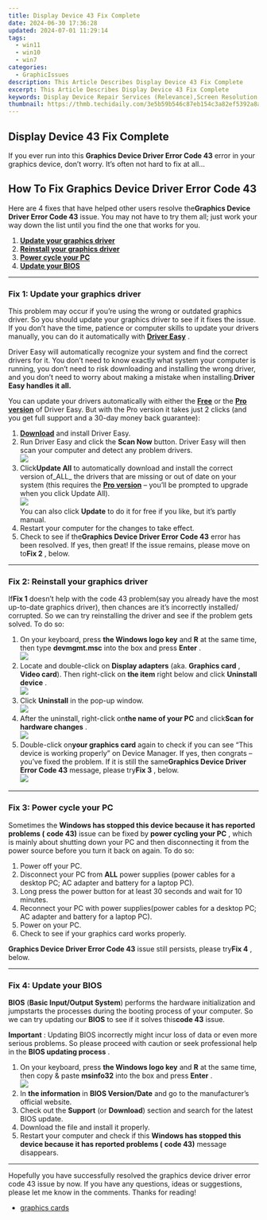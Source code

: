 ```yaml
---
title: Display Device 43 Fix Complete
date: 2024-06-30 17:36:28
updated: 2024-07-01 11:29:14
tags:
  - win11
  - win10
  - win7
categories:
  - GraphicIssues
description: This Article Describes Display Device 43 Fix Complete
excerpt: This Article Describes Display Device 43 Fix Complete
keywords: Display Device Repair Services (Relevance),Screen Resolution Fix (Specificity),Display Repair Services (Relevance & Specificity),LCD/LED Screen Fixes (Specificity),Display Repair Company (Relevance & Specificity),Visual Display Device Diagnostics (Specificity & Relevance),Complete Display Repair Service (Relevance & Specificity)
thumbnail: https://thmb.techidaily.com/3e5b59b546c87eb154c3a82ef5392a8a6adfe519807354c471f9b63bcc3d5b0f.jpg
---
```


## Display Device 43 Fix Complete

If you ever run into this **Graphics Device Driver Error Code 43**  error in your graphics device, don’t worry. It’s often not hard to fix at all…

## How To Fix Graphics Device Driver Error Code 43

 Here are 4 fixes that have helped other users resolve the**Graphics Device Driver Error Code 43** issue. You may not have to try them all; just work your way down the list until you find the one that works for you.

1. [**Update your graphics driver**](#F1)
2. [**Reinstall your graphics driver**](#F2)
3. [**Power cycle your PC**](#F3)
4. [**Update your BIOS**](#F4)

---

### Fix 1: Update your graphics driver

 This problem may occur if you’re using the wrong or outdated graphics driver. So you should update your graphics driver to see if it fixes the issue. If you don’t have the time, patience or computer skills to update your drivers manually, you can do it automatically with **[Driver Easy](https://tools.techidaily.com/drivereasy/download/)**  .

 Driver Easy will automatically recognize your system and find the correct drivers for it. You don’t need to know exactly what system your computer is running, you don’t need to risk downloading and installing the wrong driver, and you don’t need to worry about making a mistake when installing.**Driver Easy handles it all.**

 You can update your drivers automatically with either the [**Free**](https://tools.techidaily.com/drivereasy/download/) or the [**Pro version**](https://tools.techidaily.com/drivereasy/download/) of Driver Easy. But with the Pro version it takes just 2 clicks (and you get full support and a 30-day money back guarantee):

1. **[Download](https://tools.techidaily.com/drivereasy/download/)** [](https://tools.techidaily.com/drivereasy/download/) and install Driver Easy.
2. Run Driver Easy and click the **Scan Now** button. Driver Easy will then scan your computer and detect any problem drivers.  
![](https://images.drivereasy.com/wp-content/uploads/2018/07/img_5b46ffcde1143.jpg)
3. Click**Update All** to automatically download and install the correct version of_ALL_ the drivers that are missing or out of date on your system (this requires the [**Pro version**](https://tools.techidaily.com/drivereasy/download/) – you’ll be prompted to upgrade when you click Update All).  
![](https://images.drivereasy.com/wp-content/uploads/2018/07/img_5b472528c2b06.jpg)  
 You can also click **Update** to do it for free if you like, but it’s partly manual.
4. Restart your computer for the changes to take effect.
5. Check to see if the**Graphics Device Driver Error Code 43** error has been resolved. If yes, then great! If the issue remains, please move on to**Fix 2** , below.

---

### Fix 2: Reinstall your graphics driver

 If**Fix 1**  doesn’t help with the code 43 problem(say you already have the most up-to-date graphics driver), then chances are it’s incorrectly installed/ corrupted. So we can try reinstalling the driver and see if the problem gets solved. To do so:

1. On your keyboard, press **the Windows logo key** and **R**  at the same time, then type **devmgmt.msc** into the box and press **Enter** .  
![](https://images.drivereasy.com/wp-content/uploads/2018/09/img_5b91effe026eb.png)
2. Locate and double-click on **Display adapters**  (aka. **Graphics card** , **Video card**). Then right-click on **the item** right below and click **Uninstall device** .  
![](https://images.drivereasy.com/wp-content/uploads/2018/09/img_5b91f0b245dd2.jpg)
3. Click **Uninstall**   in the pop-up window.  
![](https://images.drivereasy.com/wp-content/uploads/2018/09/img_5b91f147059a0.png)
4. After the uninstall, right-click on**the name of your PC** and click**Scan for hardware changes** .  
![](https://images.drivereasy.com/wp-content/uploads/2018/09/img_5b9b838add712.jpg)
5. Double-click on**your graphics card** again to check if you can see “This device is working properly” on Device Manager. If yes, then congrats – you’ve fixed the problem. If it is still the same**Graphics Device Driver Error Code 43** message, please try**Fix 3** , below.  
![](https://images.drivereasy.com/wp-content/uploads/2018/09/img_5b9b841ab4dd2.jpg)

---

### Fix 3: Power cycle your PC

 Sometimes the **Windows has stopped this device because it has reported problems (** **code 43)** issue can be fixed by **power cycling your PC** , which is mainly about shutting down your PC and then disconnecting it from the power source before you turn it back on again. To do so:

1. Power off your PC.
2. Disconnect your PC from **ALL**   power supplies (power cables for a desktop PC; AC adapter and battery for a laptop PC).
3. Long press the power button for at least 30 seconds and wait for 10 minutes.
4. Reconnect your PC with power supplies(power cables for a desktop PC; AC adapter and battery for a laptop PC).
5. Power on your PC.
6. Check to see if your graphics card works properly.

**Graphics Device Driver Error Code 43** issue still persists, please try**Fix 4** , below.

---

### Fix 4: Update your BIOS

**BIOS**   (**Basic Input/Output System**) performs the hardware initialization and jumpstarts the processes during the booting process of your computer. So we can try updating our **BIOS**   to see if it solves this**code 43** issue.

**Important** : Updating BIOS incorrectly might incur loss of data or even more serious problems. So please proceed with caution or seek professional help in the **BIOS updating process** .

1. On your keyboard, press **the Windows logo key**   and **R**   at the same time, then copy & paste **msinfo32**  into the box and press **Enter** .  
![](https://images.drivereasy.com/wp-content/uploads/2018/08/img_5b714e5d73e95.png)
2. In **the information** in **BIOS Version/Date**  and go to the manufacturer’s official website.
3. Check out the **Support** (or **Download**) section and search for the latest BIOS update.
4. Download the file and install it properly.
5. Restart your computer and check if this   **Windows has stopped this device because it has reported problems (** **code 43)** message disappears.

---

 Hopefully you have successfully resolved the graphics device driver error code 43 issue by now. If you have any questions, ideas or suggestions, please let me know in the comments. Thanks for reading!

* [graphics cards](https://tools.techidaily.com/drivereasy/download/)

<ins class="adsbygoogle"
     style="display:block"
     data-ad-format="autorelaxed"
     data-ad-client="ca-pub-7571918770474297"
     data-ad-slot="1223367746"></ins>



<ins class="adsbygoogle"
     style="display:block"
     data-ad-client="ca-pub-7571918770474297"
     data-ad-slot="8358498916"
     data-ad-format="auto"
     data-full-width-responsive="true"></ins>
